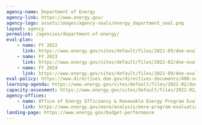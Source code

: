 ```yaml
---
agency-name: Department of Energy
agency-link: https://www.energy.gov/
agency-logo: assets/images/agency-seals/energy_department_seal.png
layout: agency
permalink: /agencies/department-of-energy/
eval-plan:
    - name: FY 2022
      link: https://www.energy.gov/sites/default/files/2021-05/doe-evaluation-evidence-building-activities-fy22.pdf
    - name: FY 2023
      link: https://www.energy.gov/sites/default/files/2022-02/doe-evaluation-evidence-building-activities-fy23-v3.pdf
    - name: FY 2024
      link: https://www.energy.gov/sites/default/files/2022-09/doe-evaluation-evidence-building-activities-fy24.pdf
eval-policy: https://www.directives.doe.gov/directives-documents/400-series/0410.3-APolicy/@@images/file
learning-agenda: https://www.energy.gov/sites/default/files/2022-02/doe-evaluation-evidence-building-activities-fy23-v3.pdf
capacity-assesment: https://www.energy.gov/sites/default/files/2022-02/doe-evaluation-evidence-building-activities-fy23-v3.pdf
agency-offices:
    - name: Office of Energy Efficiency & Renewable Energy Program Evaluation
      link: https://www.energy.gov/eere/analysis/eere-program-evaluation
landing-page: https://www.energy.gov/budget-performance
---
```

